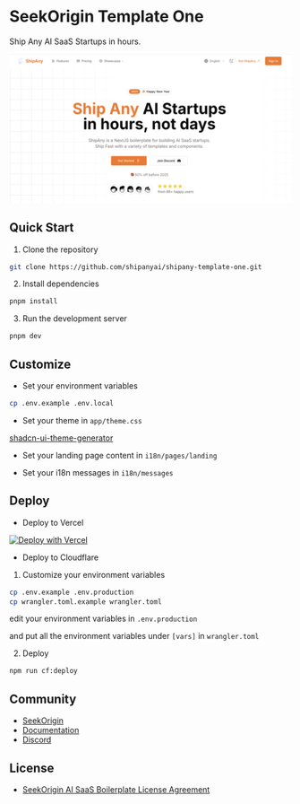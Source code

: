 # SeekOrigin Template One

Ship Any AI SaaS Startups in hours.

![preview](preview.png)

## Quick Start

1. Clone the repository

```bash
git clone https://github.com/shipanyai/shipany-template-one.git
```

2. Install dependencies

```bash
pnpm install
```

3. Run the development server

```bash
pnpm dev
```

## Customize

- Set your environment variables

```bash
cp .env.example .env.local
```

- Set your theme in `app/theme.css`

[shadcn-ui-theme-generator](https://zippystarter.com/tools/shadcn-ui-theme-generator)

- Set your landing page content in `i18n/pages/landing`

- Set your i18n messages in `i18n/messages`

## Deploy

- Deploy to Vercel

[![Deploy with Vercel](https://vercel.com/button)](https://vercel.com/new/clone?repository-url=https%3A%2F%2Fgithub.com%2Fshipanyai%2Fshipany-template-one&project-name=my-shipany-project&repository-name=my-shipany-project&redirect-url=https%3A%2F%2Fshipany.ai&demo-title=SeekOrigin&demo-description=Ship%20Any%20AI%20Startup%20in%20hours%2C%20not%20days&demo-url=https%3A%2F%2Fshipany.ai&demo-image=https%3A%2F%2Fpbs.twimg.com%2Fmedia%2FGgGSW3La8AAGJgU%3Fformat%3Djpg%26name%3Dlarge)

- Deploy to Cloudflare

1. Customize your environment variables

```bash
cp .env.example .env.production
cp wrangler.toml.example wrangler.toml
```

edit your environment variables in `.env.production`

and put all the environment variables under `[vars]` in `wrangler.toml`

2. Deploy

```bash
npm run cf:deploy
```

## Community

- [SeekOrigin](https://shipany.ai)
- [Documentation](https://docs.shipany.ai)
- [Discord](https://discord.gg/HQNnrzjZQS)

## License

- [SeekOrigin AI SaaS Boilerplate License Agreement](LICENSE)

